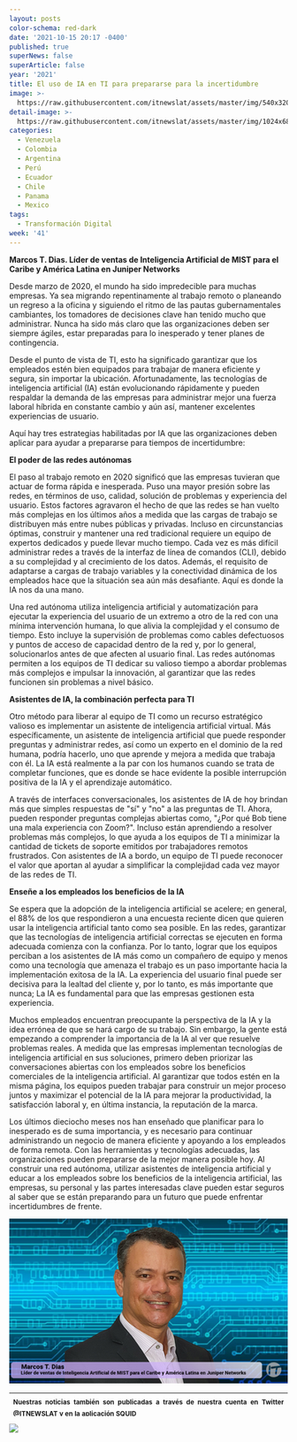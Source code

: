 ```yaml
---
layout: posts
color-schema: red-dark
date: '2021-10-15 20:17 -0400'
published: true
superNews: false
superArticle: false
year: '2021'
title: El uso de IA en TI para prepararse para la incertidumbre
image: >-
  https://raw.githubusercontent.com/itnewslat/assets/master/img/540x320/Marcos-Dias-p.jpg
detail-image: >-
  https://raw.githubusercontent.com/itnewslat/assets/master/img/1024x680/Marcos-Dias-g.jpg
categories:
  - Venezuela
  - Colombia
  - Argentina
  - Perú
  - Ecuador
  - Chile
  - Panama
  - Mexico
tags:
  - Transformación Digital
week: '41'
---
```

**Marcos T. Dias. Líder de ventas de Inteligencia Artificial de MIST para el Caribe y América Latina en Juniper Networks**

Desde marzo de 2020, el mundo ha sido impredecible para muchas empresas. Ya sea migrando repentinamente al trabajo remoto o planeando un regreso a la oficina y siguiendo el ritmo de las pautas gubernamentales cambiantes, los tomadores de decisiones clave han tenido mucho que administrar. Nunca ha sido más claro que las organizaciones deben ser siempre ágiles, estar preparadas para lo inesperado y tener planes de contingencia.
 
Desde el punto de vista de TI, esto ha significado garantizar que los empleados estén bien equipados para trabajar de manera eficiente y segura, sin importar la ubicación. Afortunadamente, las tecnologías de inteligencia artificial (IA) están evolucionando rápidamente y pueden respaldar la demanda de las empresas para administrar mejor una fuerza laboral híbrida en constante cambio y aún así, mantener excelentes experiencias de usuario.
 
Aquí hay tres estrategias habilitadas por IA que las organizaciones deben aplicar para ayudar a prepararse para tiempos de incertidumbre:

**El poder de las redes autónomas**
 
El paso al trabajo remoto en 2020 significó que las empresas tuvieran que actuar de forma rápida e inesperada. Puso una mayor presión sobre las redes, en términos de uso, calidad, solución de problemas y experiencia del usuario. Estos factores agravaron el hecho de que las redes se han vuelto más complejas en los últimos años a medida que las cargas de trabajo se distribuyen más entre nubes públicas y privadas. Incluso en circunstancias óptimas, construir y mantener una red tradicional requiere un equipo de expertos dedicados y puede llevar mucho tiempo. Cada vez es más difícil administrar redes a través de la interfaz de línea de comandos (CLI), debido a su complejidad y al crecimiento de los datos. Además, el requisito de adaptarse a cargas de trabajo variables y la conectividad dinámica de los empleados hace que la situación sea aún más desafiante. Aquí es donde la IA nos da una mano.
 
Una red autónoma utiliza inteligencia artificial y automatización para ejecutar la experiencia del usuario de un extremo a otro de la red con una mínima intervención humana, lo que alivia la complejidad y el consumo de tiempo. Esto incluye la supervisión de problemas como cables defectuosos y puntos de acceso de capacidad dentro de la red y, por lo general, solucionarlos antes de que afecten al usuario final. Las redes autónomas permiten a los equipos de TI dedicar su valioso tiempo a abordar problemas más complejos e impulsar la innovación, al garantizar que las redes funcionen sin problemas a nivel básico.

**Asistentes de IA, la combinación perfecta para TI**
 
Otro método para liberar al equipo de TI como un recurso estratégico valioso es implementar un asistente de inteligencia artificial virtual. Más específicamente, un asistente de inteligencia artificial que puede responder preguntas y administrar redes, así como un experto en el dominio de la red humana, podría hacerlo, uno que aprende y mejora a medida que trabaja con él. La IA está realmente a la par con los humanos cuando se trata de completar funciones, que es donde se hace evidente la posible interrupción positiva de la IA y el aprendizaje automático.
 
A través de interfaces conversacionales, los asistentes de IA de hoy brindan más que simples respuestas de "sí" y "no" a las preguntas de TI. Ahora, pueden responder preguntas complejas abiertas como, "¿Por qué Bob tiene una mala experiencia con Zoom?". Incluso están aprendiendo a resolver problemas más complejos, lo que ayuda a los equipos de TI a minimizar la cantidad de tickets de soporte emitidos por trabajadores remotos frustrados. Con asistentes de IA a bordo, un equipo de TI puede reconocer el valor que aportan al ayudar a simplificar la complejidad cada vez mayor de las redes de TI.

**Enseñe a los empleados los beneficios de la IA**
 
Se espera que la adopción de la inteligencia artificial se acelere; en general, el 88% de los que respondieron a una encuesta reciente dicen que quieren usar la inteligencia artificial tanto como sea posible. En las redes, garantizar que las tecnologías de inteligencia artificial correctas se ejecuten en forma adecuada comienza con la confianza. Por lo tanto, lograr que los equipos perciban a los asistentes de IA más como un compañero de equipo y menos como una tecnología que amenaza el trabajo es un paso importante hacia la implementación exitosa de la IA. La experiencia del usuario final puede ser decisiva para la lealtad del cliente y, por lo tanto, es más importante que nunca; La IA es fundamental para que las empresas gestionen esta experiencia.
 
Muchos empleados encuentran preocupante la perspectiva de la IA y la idea errónea de que se hará cargo de su trabajo. Sin embargo, la gente está empezando a comprender la importancia de la IA al ver que resuelve problemas reales. A medida que las empresas implementan tecnologías de inteligencia artificial en sus soluciones, primero deben priorizar las conversaciones abiertas con los empleados sobre los beneficios comerciales de la inteligencia artificial. Al garantizar que todos estén en la misma página, los equipos pueden trabajar para construir un mejor proceso juntos y maximizar el potencial de la IA para mejorar la productividad, la satisfacción laboral y, en última instancia, la reputación de la marca.
 
Los últimos dieciocho meses nos han enseñado que planificar para lo inesperado es de suma importancia, y es necesario para continuar administrando un negocio de manera eficiente y apoyando a los empleados de forma remota. Con las herramientas y tecnologías adecuadas, las organizaciones pueden prepararse de la mejor manera posible hoy. Al construir una red autónoma, utilizar asistentes de inteligencia artificial y educar a los empleados sobre los beneficios de la inteligencia artificial, las empresas, su personal y las partes interesadas clave pueden estar seguros al saber que se están preparando para un futuro que puede enfrentar incertidumbres de frente.

![](https://raw.githubusercontent.com/itnewslat/assets/master/img/540x320/Marcos-Dias-p.jpg)

<table style="height: 42px;" width="569">
<tbody>
<tr>
<td style="text-align: justify;"><sub><strong>Nuestras noticias también son publicadas a través de nuestra cuenta en Twitter <a href="https://twitter.com/itnewslat?lang=es">@ITNEWSLAT</a> y en la aplicación <a href="https://squidapp.co/en/">SQUID</a></strong></sub></td>
</tr>
</tbody>
</table>

<img src="https://tracker.metricool.com/c3po.jpg?hash=56f88a41e39ab42c063cc51676587a04"/>